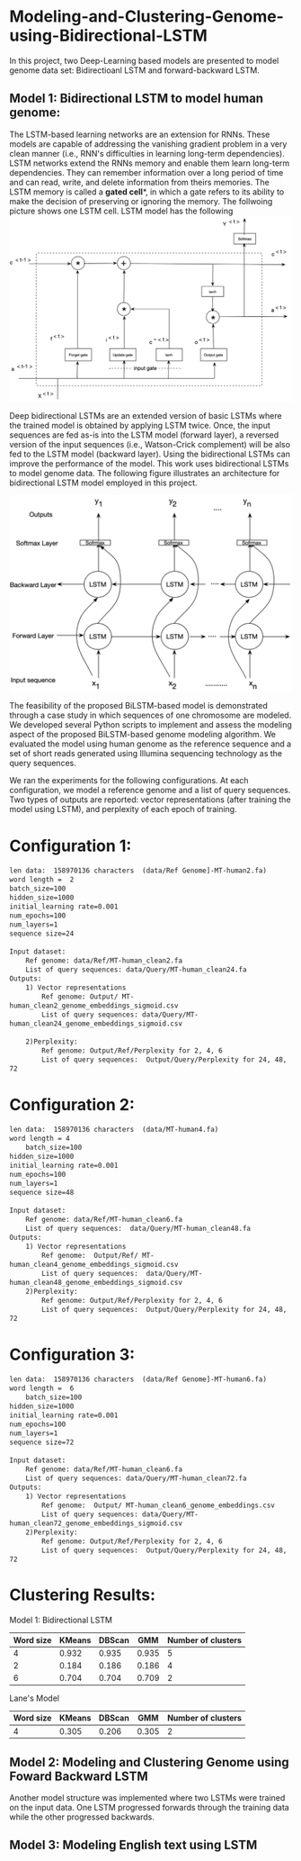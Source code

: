 # Modeling-and-Clustering-Genome-using-Bidirectional-LSTM

In this project, two Deep-Learning based models are presented to model genome data set: Bidirectioanl LSTM and forward-backward LSTM. 

##  Model 1: Bidirectional LSTM to model human genome:
The LSTM-based learning networks are an extension for RNNs. These models are capable of addressing the vanishing gradient problem in a very clean manner (i.e., RNN's difficulties in learning long-term dependencies). LSTM networks extend the RNNs memory and enable them learn long-term dependencies. They can remember information over a long period of time and can read, write, and delete information from theirs memories. The LSTM memory is called a **gated cell***, in which a gate refers to its ability to make the decision of preserving or ignoring the memory. The follwoing picture shows one LSTM cell.
LSTM model has the following 
![LSTM](CS6220-ModeilingGenome/Architecture/lstm.png)



Deep bidirectional LSTMs are an extended version of basic LSTMs where the trained model is obtained by applying LSTM twice. Once, the input sequences are fed as-is into the LSTM model (forward layer), a reversed version of the input sequences (i.e., Watson-Crick complement) will be also fed to the LSTM model (backward layer). Using the bidirectional LSTMs can improve the performance of the model. This work uses bidirectional LSTMs to model genome data. The following figure illustrates an architecture for bidirectional LSTM model employed in this project.

![BiLSTM](CS6220-ModeilingGenome/Architecture/BiLSTM.png)

The feasibility of the proposed BiLSTM-based model is demonstrated through a case study in which sequences of one chromosome are modeled. We developed several Python scripts to implement and assess the modeling aspect of the proposed BiLSTM-based genome modeling algorithm. We evaluated the model using human genome as the reference sequence and a set of short reads generated using Illumina sequencing technology as the query sequences. 


We ran the experiments for the following configurations. At each configuration, we model a reference genome and a list of query sequences. Two types of outputs are reported: vector representations (after training the model using LSTM), and perplexity of each epoch of training.


# Configuration 1:
	len data:  158970136 characters  (data/Ref Genome]-MT-human2.fa)
	word length =  2
    batch_size=100
	hidden_size=1000
	initial_learning rate=0.001
	num_epochs=100
	num_layers=1
	sequence size=24

	Input dataset:
		Ref genome: data/Ref/MT-human_clean2.fa
		List of query sequences: data/Query/MT-human_clean24.fa
	Outputs:
		1) Vector representations
			Ref genome: Output/ MT-human_clean2_genome_embeddings_sigmoid.csv
			List of query sequences: data/Query/MT-human_clean24_genome_embeddings_sigmoid.csv

		2)Perplexity: 
			Ref genome: Output/Ref/Perplexity for 2, 4, 6
			List of query sequences:  Output/Query/Perplexity for 24, 48, 72
			

# Configuration 2:
	len data:  158970136 characters  (data/MT-human4.fa)
	word length = 4
        batch_size=100
	hidden_size=1000
	initial_learning rate=0.001
	num_epochs=100
	num_layers=1
	sequence size=48

	Input dataset:
		Ref genome: data/Ref/MT-human_clean6.fa
		List of query sequences:  data/Query/MT-human_clean48.fa
	Outputs:
		1) Vector representations
			Ref genome:  Output/Ref/ MT-human_clean4_genome_embeddings_sigmoid.csv
			List of query sequences:  data/Query/MT-human_clean48_genome_embeddings_sigmoid.csv
		2)Perplexity: 
			Ref genome: Output/Ref/Perplexity for 2, 4, 6
			List of query sequences:  Output/Query/Perplexity for 24, 48, 72

			

# Configuration 3:
	len data:  158970136 characters  (data/Ref Genome]-MT-human6.fa)
	word length =  6
        batch_size=100
	hidden_size=1000
	initial_learning rate=0.001
	num_epochs=100
	num_layers=1
	sequence size=72

	Input dataset:
		Ref genome: data/Ref/MT-human_clean6.fa
		List of query sequences: data/Query/MT-human_clean72.fa
	Outputs:
		1) Vector representations
			Ref genome:  Output/ MT-human_clean6_genome_embeddings.csv
			List of query sequences: data/Query/MT-human_clean72_genome_embeddings_sigmoid.csv
		2)Perplexity: 
			Ref genome: Output/Ref/Perplexity for 2, 4, 6
			List of query sequences:  Output/Query/Perplexity for 24, 48, 72
			
			
# Clustering Results:
 Model 1: Bidirectional LSTM 

|Word size | KMeans | DBScan | GMM | Number of clusters |
|--------- | ------ | ------ | --- | ------------------ |
|4 | 0.932 | 0.935 | 0.935 | 5 |
|2 | 0.184 | 0.186 | 0.186 | 4 |
|6 | 0.704 | 0.704 | 0.709 | 2 |

Lane's Model

|Word size | KMeans | DBScan | GMM | Number of clusters |
|--------- | ------ | ------ | --- | ------------------ |
| 4 | 0.305 | 0.206 | 0.305 | 2 |

##  Model 2:  Modeling and Clustering Genome using Foward Backward LSTM
Another model structure was implemented where two LSTMs were trained on the input data.  One LSTM progressed forwards through the training data while the other progressed backwards.  


##  Model 3:  Modeling English text using LSTM

